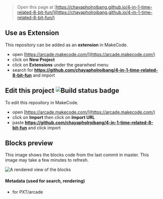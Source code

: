  


> Open this page at [https://chayapholroibang.github.io/4-in-1-time-related-8-bit-fun/](https://chayapholroibang.github.io/4-in-1-time-related-8-bit-fun/)

## Use as Extension

This repository can be added as an **extension** in MakeCode.

* open [https://arcade.makecode.com/](https://arcade.makecode.com/)
* click on **New Project**
* click on **Extensions** under the gearwheel menu
* search for **https://github.com/chayapholroibang/4-in-1-time-related-8-bit-fun** and import

## Edit this project ![Build status badge](https://github.com/chayapholroibang/4-in-1-time-related-8-bit-fun/workflows/MakeCode/badge.svg)

To edit this repository in MakeCode.

* open [https://arcade.makecode.com/](https://arcade.makecode.com/)
* click on **Import** then click on **Import URL**
* paste **https://github.com/chayapholroibang/4-in-1-time-related-8-bit-fun** and click import

## Blocks preview

This image shows the blocks code from the last commit in master.
This image may take a few minutes to refresh.

![A rendered view of the blocks](https://github.com/chayapholroibang/4-in-1-time-related-8-bit-fun/raw/master/.github/makecode/blocks.png)

#### Metadata (used for search, rendering)

* for PXT/arcade
<script src="https://makecode.com/gh-pages-embed.js"></script><script>makeCodeRender("{{ site.makecode.home_url }}", "{{ site.github.owner_name }}/{{ site.github.repository_name }}");</script>
